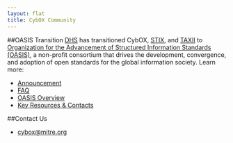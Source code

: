 ```yaml
---
layout: flat
title: CybOX Community
---
```



##OASIS Transition
[DHS](http://www.dhs.gov/office-cybersecurity-and-communications/) has transitioned CybOX, [STIX](https://github.com/STIXProject/), and [TAXII](https://github.com/TAXIIProject/) to [Organization for the Advancement of Structured Information Standards (OASIS)](https://www.oasis-open.org/), a non-profit consortium that drives the development, convergence, and adoption of open standards for the global information society. Learn more:

* [Announcement](http://stixproject.tumblr.com/post/117006597637/dhs-leads-effort-to-transition-automated)
* [FAQ](https://stixproject.github.io/oasis-faq.pdf)
* [OASIS Overview](https://stixproject.github.io/stix-at-oasis.pdf)
* [Key Resources & Contacts](https://stixproject.github.io/oasis-cti-info.html)

##Contact Us
* [cybox@mitre.org](mailto:cybox@mitre.org)
